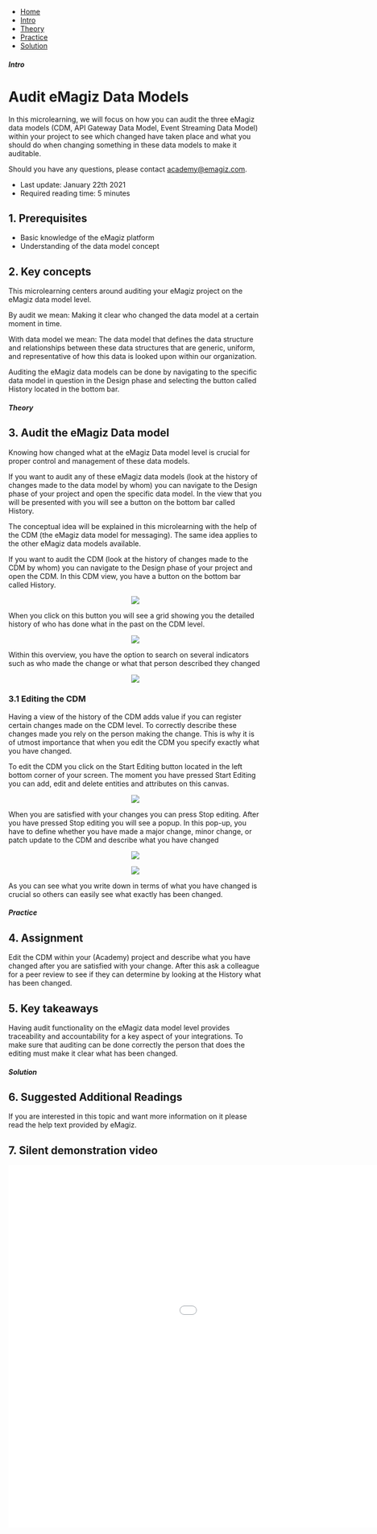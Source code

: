 <div class="ez-academy">
	<div class="ez-academy__body">
		<main class="micro-learning">
		<ul class="doc-nav">
			<li class="doc-nav__item"><a href="../../docs/microlearning/intermediate-testing-in-emagiz" class="doc-nav__link">Home</a></li>
			<li class="doc-nav__item"><a href="#intro" class="doc-nav__link">Intro</a></li>
			<li class="doc-nav__item"><a href="#theory" class="doc-nav__link">Theory</a></li>
			<li class="doc-nav__item"><a href="#practice" class="doc-nav__link">Practice</a></li>
			<li class="doc-nav__item"><a href="#solution" class="doc-nav__link">Solution</a></li>
		</ul>

<div class="doc">

##### Intro

# Audit eMagiz Data Models

In this microlearning, we will focus on how you can audit the three eMagiz data models (CDM, API Gateway Data Model, Event Streaming Data Model) 
within your project to see which changed have taken place and what you should do when changing something in these data models to make it auditable.

Should you have any questions, please contact academy@emagiz.com.

- Last update: January 22th 2021
- Required reading time: 5 minutes

## 1. Prerequisites
- Basic knowledge of the eMagiz platform
- Understanding of the data model concept

## 2. Key concepts
This microlearning centers around auditing your eMagiz project on the eMagiz data model level.

By audit we mean: Making it clear who changed the data model at a certain moment in time.

With data model we mean: The data model that defines the data structure and relationships between these data structures that are generic, uniform, and representative of how this data is looked upon within our organization.

Auditing the eMagiz data models can be done by navigating to the specific data model in question in the Design phase and selecting the button called History located in the bottom bar.

##### Theory
  
## 3. Audit the eMagiz Data model

Knowing how changed what at the eMagiz Data model level is crucial for proper control and management of these data models.

If you want to audit any of these eMagiz data models (look at the history of changes made to the data model by whom) you can navigate to the Design phase of your project and open the specific data model.
In the view that you will be presented with you will see a button on the bottom bar called History.

The conceptual idea will be explained in this microlearning with the help of the CDM (the eMagiz data model for messaging). The same idea applies to the other eMagiz data models available.

If you want to audit the CDM (look at the history of changes made to the CDM by whom) you can navigate to the Design phase of your project and open the CDM. 
In this CDM view, you have a button on the bottom bar called History.

<p align="center"><img src="../../img/microlearning/intermediate-defining-your-message-structures-audit-emagiz-data-models--accessing-history-overview.png"></p>

When you click on this button you will see a grid showing you the detailed history of who has done what in the past on the CDM level.

<p align="center"><img src="../../img/microlearning/intermediate-defining-your-message-structures-audit-emagiz-data-models--showing-history-overview.png"></p>

Within this overview, you have the option to search on several indicators such as who made the change or what that person described they changed 

<p align="center"><img src="../../img/microlearning/intermediate-defining-your-message-structures-audit-emagiz-data-models--search-history-overview.png"></p>

### 3.1 Editing the CDM

Having a view of the history of the CDM adds value if you can register certain changes made on the CDM level. 
To correctly describe these changes made you rely on the person making the change. This is why it is of utmost importance that when you edit the CDM
you specify exactly what you have changed.

To edit the CDM you click on the Start Editing button located in the left bottom corner of your screen. 
The moment you have pressed Start Editing you can add, edit and delete entities and attributes on this canvas.

<p align="center"><img src="../../img/microlearning/intermediate-defining-your-message-structures-audit-emagiz-data-models--edit-mode-cdm.png"></p>

When you are satisfied with your changes you can press Stop editing. After you have pressed Stop editing you will see a popup.
In this pop-up, you have to define whether you have made a major change, minor change, or patch update to the CDM and describe what you have changed

<p align="center"><img src="../../img/microlearning/intermediate-defining-your-message-structures-audit-emagiz-data-models--new-version-popup.png"></p>

<p align="center"><img src="../../img/microlearning/intermediate-defining-your-message-structures-audit-emagiz-data-models--new-version-popup-filled-in.png"></p>

As you can see what you write down in terms of what you have changed is crucial so others can easily see what exactly has been changed.

##### Practice

## 4. Assignment

Edit the CDM within your (Academy) project and describe what you have changed after you are satisfied with your change. 
After this ask a colleague for a peer review to see if they can determine by looking at the History what has been changed.

## 5. Key takeaways

Having audit functionality on the eMagiz data model level provides traceability and accountability for a key aspect of your integrations.
To make sure that auditing can be done correctly the person that does the editing must make it clear what has been changed.

##### Solution

## 6. Suggested Additional Readings

If you are interested in this topic and want more information on it please read the help text provided by eMagiz.

## 7. Silent demonstration video

<iframe width="1280" height="720" src="../../vid/microlearning/intermediate-defining-your-message-structures-audit-emagiz-data-models.mp4" frameborder="0" allow="accelerometer; autoplay; clipboard-write; encrypted-media; gyroscope; picture-in-picture" allowfullscreen></iframe>

</div>
</main>
</div>
</div>